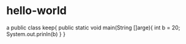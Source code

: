 # hello-world
a
public class keep{
    public static void main(String []arge){
        int b = 20;
        System.out.prinln(b)
    }
}
